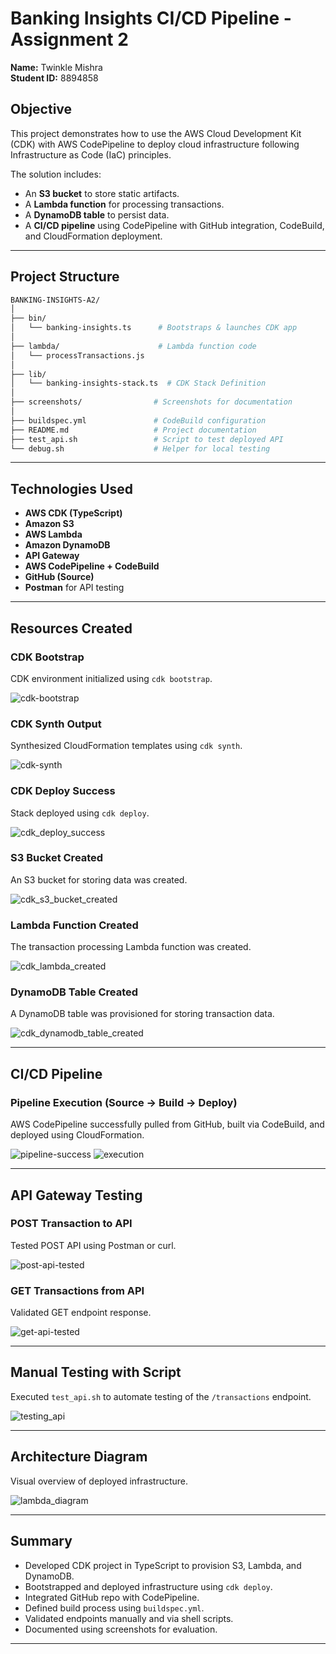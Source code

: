 # Banking Insights CI/CD Pipeline - Assignment 2

**Name:** Twinkle Mishra  
**Student ID:** 8894858  

## Objective

This project demonstrates how to use the AWS Cloud Development Kit (CDK) with AWS CodePipeline to deploy cloud infrastructure following Infrastructure as Code (IaC) principles.

The solution includes:
- An **S3 bucket** to store static artifacts.
- A **Lambda function** for processing transactions.
- A **DynamoDB table** to persist data.
- A **CI/CD pipeline** using CodePipeline with GitHub integration, CodeBuild, and CloudFormation deployment.

---

## Project Structure

```bash
BANKING-INSIGHTS-A2/
│
├── bin/
│   └── banking-insights.ts      # Bootstraps & launches CDK app
│  
├── lambda/                      # Lambda function code
│   └── processTransactions.js
│
├── lib/
│   └── banking-insights-stack.ts  # CDK Stack Definition
│
├── screenshots/                # Screenshots for documentation
│
├── buildspec.yml               # CodeBuild configuration
├── README.md                   # Project documentation
├── test_api.sh                 # Script to test deployed API
└── debug.sh                    # Helper for local testing
```
---
## Technologies Used  
- **AWS CDK (TypeScript)**
- **Amazon S3**
- **AWS Lambda**
- **Amazon DynamoDB**
- **API Gateway**
- **AWS CodePipeline + CodeBuild**
- **GitHub (Source)**
- **Postman** for API testing
---

## Resources Created

### CDK Bootstrap
CDK environment initialized using `cdk bootstrap`.

![cdk-bootstrap](screenshots/cdk-bootstrap.png)

### CDK Synth Output
Synthesized CloudFormation templates using `cdk synth`.

![cdk-synth](screenshots/cdk-synth.png)

### CDK Deploy Success
Stack deployed using `cdk deploy`.

![cdk_deploy_success](screenshots/cdk_deploy_success.png)

### S3 Bucket Created
An S3 bucket for storing data was created.

![cdk_s3_bucket_created](screenshots/cdk_s3_bucket_created.png)

### Lambda Function Created
The transaction processing Lambda function was created.

![cdk_lambda_created](screenshots/cdk_lambda_created.png)

### DynamoDB Table Created
A DynamoDB table was provisioned for storing transaction data.

![cdk_dynamodb_table_created](screenshots/cdk_dynamodb_table_created.png)

---

## CI/CD Pipeline

### Pipeline Execution (Source → Build → Deploy)
AWS CodePipeline successfully pulled from GitHub, built via CodeBuild, and deployed using CloudFormation.

![pipeline-success](screenshots/pipeline-success.png)
![execution](screenshots/execution.png)

---

## API Gateway Testing

### POST Transaction to API
Tested POST API using Postman or curl.

![post-api-tested](screenshots/post-api-tested.png)

### GET Transactions from API
Validated GET endpoint response.

![get-api-tested](screenshots/get-api-tested.png)

---

## Manual Testing with Script
Executed `test_api.sh` to automate testing of the `/transactions` endpoint.

![testing_api](screenshots/testing_api.png)

---

## Architecture Diagram
Visual overview of deployed infrastructure.

![lambda_diagram](screenshots/lambda_diagram.png)

---

## Summary

- Developed CDK project in TypeScript to provision S3, Lambda, and DynamoDB.
- Bootstrapped and deployed infrastructure using `cdk deploy`.
- Integrated GitHub repo with CodePipeline.
- Defined build process using `buildspec.yml`.
- Validated endpoints manually and via shell scripts.
- Documented using screenshots for evaluation.

---
